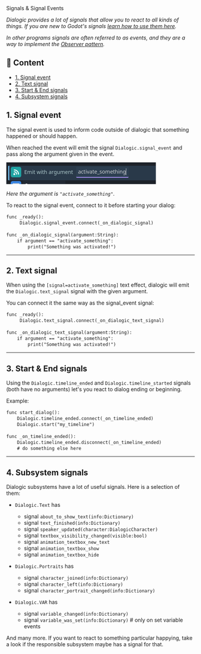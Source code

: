 <div class="header-banner pineapple">
     <div class="header-label pineapple">Signals & Signal Events</div>
</div>

*Dialogic provides a lot of signals that allow you to react to all kinds of things.
If you are new to Godot's signals [learn how to use them here](https://docs.godotengine.org/en/stable/getting_started/step_by_step/signals.html).*

*In other programs signals are often referred to as events, and they are a way to implement the [Observer pattern](https://en.wikipedia.org/wiki/Observer_pattern).*

## 📜 Content

- [1. Signal event](#1-signal-event)
- [2. Text signal](#2-text-signal)
- [3. Start & End signals](#3-start--end-signals)
- [4. Subsystem signals](#4-subsystem-signals)

## 1. Signal event

The signal event is used to inform code outside of dialogic that something happened or should happen. 

When reached the event will emit the signal `Dialogic.signal_event` and pass along the argument given in the event.

![grafik](media/signal_event.png)

*Here the argument is `"activate_something"`.*

To react to the signal event, connect to it before starting your dialog:

```gdscript
func _ready():
     Dialogic.signal_event.connect(_on_dialogic_signal)

func _on_dialogic_signal(argument:String):
    if argument == "activate_something":
        print("Something was activated!")
```

---

## 2. Text signal

When using the `[signal=activate_something]` text effect, dialogic will emit the `Dialogic.text_signal` signal with the given argument.

You can connect it the same way as the signal_event signal:

```gdscript
func _ready():
     Dialogic.text_signal.connect(_on_dialogic_text_signal)

func _on_dialogic_text_signal(argument:String):
    if argument == "activate_something":
        print("Something was activated!")
```

---

## 3. Start & End signals

Using the `Dialogic.timeline_ended` and `Dialogic.timeline_started` signals (both have no arguments) let's you react to dialog ending or beginning.

Example:

```gdscript
func start_dialog():
    Dialogic.timeline_ended.connect(_on_timeline_ended)
    Dialogic.start("my_timeline")

func _on_timeline_ended():
    Dialogic.timeline_ended.disconnect(_on_timeline_ended)
    # do something else here
```

---

## 4. Subsystem signals

Dialogic subsystems have a lot of useful signals. Here is a selection of them:

- `Dialogic.Text` has
  
  - signal `about_to_show_text(info:Dictionary)`
  - signal `text_finished(info:Dictionary)`
  - signal `speaker_updated(character:DialogicCharacter)`
  - signal `textbox_visibility_changed(visible:bool)`
  - signal `animation_textbox_new_text`
  - signal `animation_textbox_show`
  - signal `animation_textbox_hide`

- `Dialogic.Portraits` has
  
  - signal `character_joined(info:Dictionary)`
  - signal `character_left(info:Dictionary)`
  - signal `character_portrait_changed(info:Dictionary)`

- `Dialogic.VAR` has
  
  - signal `variable_changed(info:Dictionary)`
  - signal `variable_was_set(info:Dictionary)` # only on set variable events

And many more. If you want to react to something particular happying, take a look if the responsible subsystem maybe has a signal for that.
